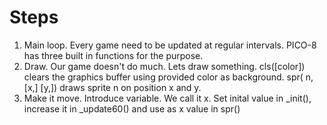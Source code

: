 # Steps

1. Main loop. Every game need to be updated at regular intervals. PICO-8 has three built in functions for the purpose.
2. Draw. Our game doesn't do much. Lets draw something. cls([color]) clears the graphics buffer using provided color as background. spr( n, [x,] [y,]) draws sprite n on position x and y.
3. Make it move. Introduce variable. We call it x. Set inital value in \_init(), increase it in \_update60() and use as x value in spr()
